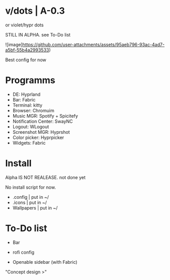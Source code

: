 # v/dots | A-0.3
or violet/hypr dots

STILL IN ALPHA. see To-Do list

![image]https://github.com/user-attachments/assets/95aeb796-93ac-4ad7-a5bf-55b4a2993533)

Best config for now

# Programms
+ DE: Hyprland
+ Bar: Fabric
+ Terminal: kitty
+ Browser: Chromuim
+ Music MGR: Spotify + Spicitefy
+ Notification Center: SwayNC
+ Logout: WLogout
+ Screenshot MGR: Hyprshot
+ Color picker: Hyprpicker
+ Widgets: Fabric

# Install
Alpha IS NOT REALEASE. not done yet

No install script for now.

+ .config    | put in ~/
+ .icons     | put in ~/
+ Wallpapers | put in ~/

# To-Do list
+ Bar
+ rofi config

+ Openable sidebar (with Fabric)

"Concept design >"
